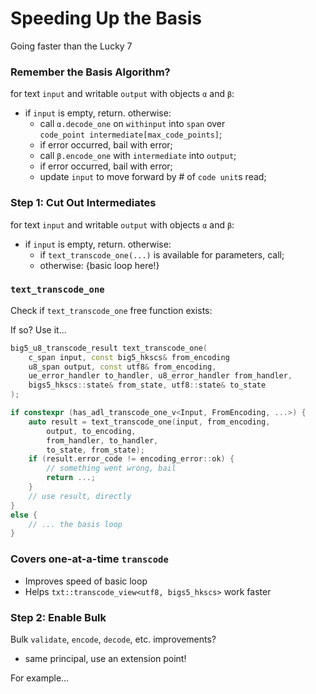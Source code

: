 # Speeding Up the Basis

Going faster than the Lucky 7


### Remember the Basis Algorithm?

for text `input` and writable `output` with objects `α` and `β`:

- if `input` is empty, return. otherwise:
  - call `α.decode_one` on `withinput` into `span` over  
  `code_point intermediate[max_code_points]`;
  - if error occurred, bail with error;
  - call `β.encode_one` with `intermediate` into `output`;
  - if error occurred, bail with error;
  - update `input` to move forward by # of `code unit`s read;


### Step 1: Cut Out Intermediates

for text `input` and writable `output` with objects `α` and `β`:

- if `input` is empty, return. otherwise:
  - if `text_transcode_one(...)` is available for parameters, call;
  - otherwise: {basic loop here!}


### `text_transcode_one`

Check if `text_transcode_one` free function exists:

If so? Use it...

```cpp
big5_u8_transcode_result text_transcode_one(
	c_span input, const big5_hkscs& from_encoding
	u8_span output, const utf8& from_encoding,
	ue_error_handler to_handler, u8_error_handler from_handler,
	bigs5_hkscs::state& from_state, utf8::state& to_state
);
```


```cpp
if constexpr (has_adl_transcode_one_v<Input, FromEncoding, ...>) {
	auto result = text_transcode_one(input, from_encoding,
		output, to_encoding,
		from_handler, to_handler,
		to_state, from_state);
	if (result.error_code != encoding_error::ok) {
		// something went wrong, bail
		return ...;
	}
	// use result, directly
}
else {
	// ... the basis loop
}
```


### Covers one-at-a-time `transcode`

- Improves speed of basic loop
- Helps `txt::transcode_view<utf8, bigs5_hkscs>` work faster



### Step 2: Enable Bulk

Bulk `validate`, `encode`, `decode`, etc. improvements?

- same principal, use an extension point!

For example...
